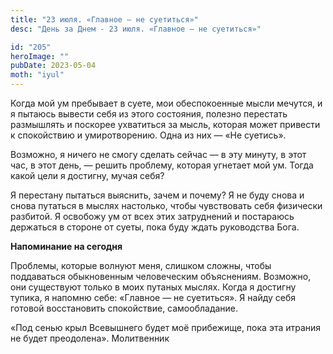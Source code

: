 ```yaml
---
title: "23 июля. «Главное — не суетиться»"
desc: "День за Днем - 23 июля. «Главное — не суетиться»"

id: "205"
heroImage: ""
pubDate: 2023-05-04
moth: "iyul"
---
```


Когда мой ум пребывает в суете, мои обеспокоенные мысли мечутся, и я пытаюсь
вывести себя из этого состояния, полезно перестать размышлять и поскорее
ухватиться за мысль, которая может привести к спокойствию и умиротворению.
Одна из них — «Не суетись».

Возможно, я ничего не смогу сделать сейчас — в эту минуту, в этот час, в этот
день, — решить проблему, которая угнетает мой ум. Тогда какой цели я достигну,
мучая себя?

Я перестану пытаться выяснить, зачем и почему? Я не буду снова и снова
путаться в мыслях настолько, чтобы чувствовать себя физически разбитой. Я
освобожу ум от всех этих затруднений и постараюсь держаться в стороне от
суеты, пока буду ждать руководства Бога.

**Напоминание на сегодня**

Проблемы, которые волнуют меня, слишком сложны, чтобы поддаваться обыкновенным
человеческим объяснениям. Возможно, они существуют только в моих путаных
мыслях. Когда я достигну тупика, я напомню себе: «Главное — не суетиться». Я
найду себя готовой восстановить спокойствие, самообладание.

«Под сенью крыл Всевышнего будет моё прибежище, пока эта итрания не будет
преодолена». Молитвенник

